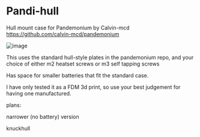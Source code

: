 # Pandi-hull
Hull mount case for Pandemonium by Calvin-mcd
https://github.com/calvin-mcd/pandemonium

![image](https://github.com/Ty-Fitz/Pandi-hull/assets/127678239/9b829ec6-f219-427e-8a11-9ec43c5c66e4)

This uses the standard hull-style plates in the pandemonium repo, and your choice of either m2 heatset screws or m3 self tapping screws

Has space for smaller batteries that fit the standard case.

I have only tested it as a FDM 3d print, so use your best judgement for having one manufactured.

plans:

narrower (no battery) version

knuckhull
